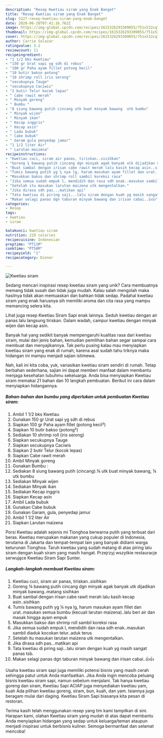 ```yaml
---
description: "Resep Kwetiau siram yang Enak Banget"
title: "Resep Kwetiau siram yang Enak Banget"
slug: 5227-resep-kwetiau-siram-yang-enak-banget
date: 2020-06-28T07:41:16.762Z
image: https://img-global.cpcdn.com/recipes/161532b293309055/751x532cq70/kwetiau-siram-foto-resep-utama.jpg
thumbnail: https://img-global.cpcdn.com/recipes/161532b293309055/751x532cq70/kwetiau-siram-foto-resep-utama.jpg
cover: https://img-global.cpcdn.com/recipes/161532b293309055/751x532cq70/kwetiau-siram-foto-resep-utama.jpg
author: Carrie Salazar
ratingvalue: 3.2
reviewcount: 11
recipeingredient:
- "1 1/2 bks Kwetiau"
- "150 gr Urat sapi yg sdh di rebus"
- "100 gr Paha ayam fillet potong kecil"
- "10 butir bakso potong"
- "10 shrimp roll iris serong"
- "secukupnya Tauge"
- "secukupnya Caciwis"
- "2 butir Telur kocok lepas"
- " Cabe rawit merah"
- " Minyak goreng"
- " Bumbu "
- "8 siung bawang putih cincang utk buat minyak bawang  utk bumbu"
- " Minyak wijen"
- " Minyak ikan"
- " Kecap inggris"
- " Kecap asin"
- " Lada bubuk"
- " Cabe bubuk"
- " Garam gula penyedap jamur"
- "1 1/2 liter Air"
- " Larutan maizena"
recipeinstructions:
- "Kwetiau cuci, siram air panas, tiriskan..sisihkan"
- "Goreng ¾ bawang putih cincang dgn minyak agak banyak utk dijadikan minyak bawang..matang sisihkan"
- "Buat sambal dengan irisan cabe rawit merah lalu kasih kecap asin..sisihkan"
- "Tumis bawang putih yg ¼ nya lg, harum masukan ayam fillet dan urat..masukan semua bumbu (kecuali larutan maizena)..lalu beri air dan masak hingga ayam empuk"
- "Masukkan bakso dan shrimp roll sambil koreksi rasa"
- "Jika semua sudah empuk l, mendidih dan rasa sdh enak..masukan sambil diaduk kocokan telur..aduk terus"
- "Setelah itu masukan larutan maizena utk mengentalkan."
- "Jika dirasa sdh pas...matikan api"
- "Tata kwetiau di piring saji...lalu siram dengan kuah yg masih sangat panas tsb."
- "Makan selagi panas dgn taburan minyak bawang dan irisan cabai..👍👍"
categories:
- Resep
tags:
- kwetiau
- siram

katakunci: kwetiau siram 
nutrition: 229 calories
recipecuisine: Indonesian
preptime: "PT11M"
cooktime: "PT58M"
recipeyield: "1"
recipecategory: Dinner

---
```



![Kwetiau siram](https://img-global.cpcdn.com/recipes/161532b293309055/751x532cq70/kwetiau-siram-foto-resep-utama.jpg)

Sedang mencari inspirasi resep kwetiau siram yang unik? Cara membuatnya memang tidak susah dan tidak juga mudah. Kalau salah mengolah maka hasilnya tidak akan memuaskan dan bahkan tidak sedap. Padahal kwetiau siram yang enak harusnya sih memiliki aroma dan cita rasa yang mampu memancing selera kita.

Lihat juga resep Kwetiau Siram Sapi enak lainnya. Seduh kwetiau dengan air panas lalu langsung tiriskan. Dalam wadah, campur kwetiau dengan minyak wijen dan kecap asin.

Banyak hal yang sedikit banyak mempengaruhi kualitas rasa dari kwetiau siram, mulai dari jenis bahan, kemudian pemilihan bahan segar sampai cara membuat dan menyajikannya. Tak perlu pusing kalau mau menyiapkan kwetiau siram yang enak di rumah, karena asal sudah tahu triknya maka hidangan ini mampu menjadi sajian istimewa.


Nah, kali ini kita coba, yuk, variasikan kwetiau siram sendiri di rumah. Tetap berbahan sederhana, sajian ini dapat memberi manfaat dalam membantu menjaga kesehatan tubuhmu sekeluarga. Anda bisa menyiapkan Kwetiau siram memakai 21 bahan dan 10 langkah pembuatan. Berikut ini cara dalam menyiapkan hidangannya.

<!--inarticleads1-->

##### Bahan-bahan dan bumbu yang diperlukan untuk pembuatan Kwetiau siram:

1. Ambil 1 1/2 bks Kwetiau
1. Gunakan 150 gr Urat sapi yg sdh di rebus
1. Siapkan 100 gr Paha ayam fillet (potong kecil²)
1. Siapkan 10 butir bakso (potong²)
1. Sediakan 10 shrimp roll (iris serong)
1. Siapkan secukupnya Tauge
1. Siapkan secukupnya Caciwis
1. Siapkan 2 butir Telur (kocok lepas)
1. Siapkan  Cabe rawit merah
1. Ambil  Minyak goreng
1. Gunakan  Bumbu :
1. Sediakan 8 siung bawang putih (cincang).¾ utk buat minyak bawang, ¼ utk bumbu
1. Sediakan  Minyak wijen
1. Sediakan  Minyak ikan
1. Sediakan  Kecap inggris
1. Siapkan  Kecap asin
1. Ambil  Lada bubuk
1. Gunakan  Cabe bubuk
1. Gunakan  Garam, gula, penyedap jamur
1. Ambil 1 1/2 liter Air
1. Siapkan  Larutan maizena


Porsi Kwetiau adalah sejenis mi Tionghoa berwarna putih yang terbuat dari beras. Kwetiau merupakan makanan yang cukup populer di Indonesia, terutama di Jakarta dan tempat-tempat lain yang banyak didiami warga keturunan Tionghoa. Taruh kwetiau yang sudah matang di atas piring lalu siram dengan kuah siram yang masih hangat. Przejrzyj wszytkie restauracje serwujące Kwetiau Siram Sapi Sunter. 

<!--inarticleads2-->

##### Langkah-langkah membuat Kwetiau siram:

1. Kwetiau cuci, siram air panas, tiriskan..sisihkan
1. Goreng ¾ bawang putih cincang dgn minyak agak banyak utk dijadikan minyak bawang..matang sisihkan
1. Buat sambal dengan irisan cabe rawit merah lalu kasih kecap asin..sisihkan
1. Tumis bawang putih yg ¼ nya lg, harum masukan ayam fillet dan urat..masukan semua bumbu (kecuali larutan maizena)..lalu beri air dan masak hingga ayam empuk
1. Masukkan bakso dan shrimp roll sambil koreksi rasa
1. Jika semua sudah empuk l, mendidih dan rasa sdh enak..masukan sambil diaduk kocokan telur..aduk terus
1. Setelah itu masukan larutan maizena utk mengentalkan.
1. Jika dirasa sdh pas...matikan api
1. Tata kwetiau di piring saji...lalu siram dengan kuah yg masih sangat panas tsb.
1. Makan selagi panas dgn taburan minyak bawang dan irisan cabai..👍👍


Usaha kwetiau siram sapi juga memiliki potensi bisnis yang masih cerah sehingga patut untuk Anda manfaatkan. Jika Anda ingin mencoba peluang bisnis kwetiau siram sapi, namun sebelum menjalani. Tak hanya kwetiau goreng dan siram, Kwetiau Sapi ACIAP juga menyediakan kwetiau yam, kuah Ada pilihan kwetiau goreng, siram, bun, kuah, dan yam. Isiannya juga beragam mulai dari daging. Kwetiau Siram Sapi biasanya kita pesan di restoran. 

Terima kasih telah menggunakan resep yang tim kami tampilkan di sini. Harapan kami, olahan Kwetiau siram yang mudah di atas dapat membantu Anda menyiapkan hidangan yang sedap untuk keluarga/teman ataupun menjadi inspirasi untuk berbisnis kuliner. Semoga bermanfaat dan selamat mencoba!
